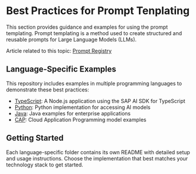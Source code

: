 # Best Practices for Prompt Tenplating

This section provides guidance and examples for using the prompt templating. Prompt templating is a method used to create structured and reusable prompts for Large Language Models (LLMs).

Article related to this topic: [Prompt Registry](https://btp-ai-bp.docs.sap/docs/technical-view/generative-ai/plain/prompt-templating)

## Language-Specific Examples

This repository includes examples in multiple programming languages to demonstrate these best practices:

- [TypeScript](./typescript/): A Node.js application using the SAP AI SDK for TypeScript
- [Python](./python/): Python implementation for accessing AI models
- [Java](./java/): Java examples for enterprise applications
- [CAP](./cap/): Cloud Application Programming model examples

## Getting Started

Each language-specific folder contains its own README with detailed setup and usage instructions. Choose the implementation that best matches your technology stack to get started.
